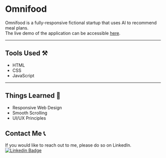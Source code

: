 # Omnifood
Omnifood is a fully-responsive fictional startup that uses AI to recommend meal plans. \
The live demo of the application can be accessible [here](https://av2001.github.io/omnifood/).
<hr>

## Tools Used ⚒️
+ HTML
+ CSS
+ JavaScript
<hr>

## Things Learned 🧠
+ Responsive Web Design
+ Smooth Scrolling
+ UI/UX Principles

## Contact Me 📞
If you would like to reach out to me, please do so on LinkedIn. \
[![Linkedin Badge](https://img.shields.io/badge/LinkedIn-0077B5?style=for-the-badge&logo=linkedin&logoColor=white)](https://www.linkedin.com/in/anirudh-vadlamani/)
